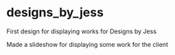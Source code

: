 # designs_by_jess
First design for displaying works for Designs by Jess

Made a slideshow for displaying some work for the client
